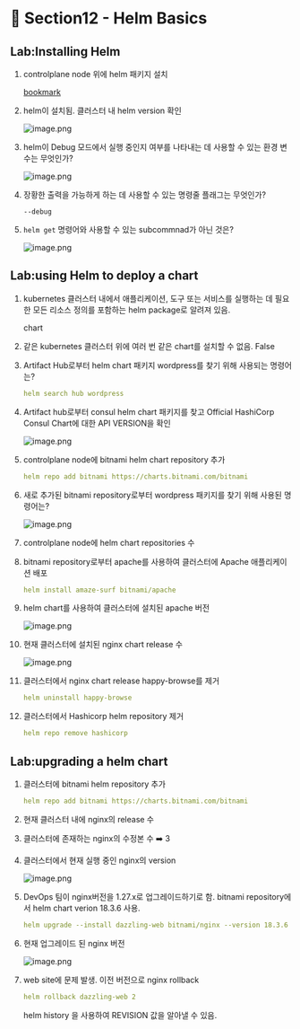 # 🍨 Section12 - Helm Basics

## Lab:Installing Helm

1. controlplane node 위에 helm 패키지 설치

    [bookmark](https://helm.sh/docs/intro/install/#from-script)

2. helm이 설치됨. 클러스터 내 helm version 확인

    ![image.png](https://prod-files-secure.s3.us-west-2.amazonaws.com/b2ea2032-00e9-4883-a13b-cb03cf5b2334/c9bdd932-487b-48fe-a79d-59ac5065d76a/image.png?X-Amz-Algorithm=AWS4-HMAC-SHA256&X-Amz-Content-Sha256=UNSIGNED-PAYLOAD&X-Amz-Credential=ASIAZI2LB4664LX33MWS%2F20250319%2Fus-west-2%2Fs3%2Faws4_request&X-Amz-Date=20250319T141025Z&X-Amz-Expires=3600&X-Amz-Security-Token=IQoJb3JpZ2luX2VjEB4aCXVzLXdlc3QtMiJIMEYCIQDB%2F%2BR5bu4bt3YzOZ7ab7v0Rqv3UPJxhkV%2FrPbctbYmowIhANJRllTXeDXq0oopJuy68mvtDCNgsRh3NbFZoIBZXyuBKv8DCHcQABoMNjM3NDIzMTgzODA1Igx0pZngqAnEUVnYu44q3AO31gpxNVjC%2BycLZzRouwUj0oQGd3GQssOYTcqdUMt979PR1j02K%2FCiwHL%2FVdHnvpvgJZxr3%2BF3bodfIA1y%2FsqAsrO%2FjPbvjV0r3VaJwjM8igXz6MhhiwoKl0klfgPZNs%2BAUPnce%2FGhCkC829ZxhIyb%2Bnc4YUxbmwVOQoHt6QNawsjAKLlsBWMid%2BuJ38XyX%2FqcjPv3D0R5JA80tK03nCFNgDA1cmLOPHdh8Iy%2FQA%2Fgl8XdkWwgqyK0LNWaG02sJE%2BDEhwdGf0fcq93sraKeFcOpMwneUn2LU3mZ7hmlSsZPp5svMCHKr42bGwxvbg4fCQ2ULR%2FSUxv8ZqHmZb0LlR5QUNigXG5jVjOSp5zUHuVC7wIylhYQ53Gw%2BYh3NR2xkJbHVT2lZQ4Tn4USYasW6E5o4Cz0hcadunUEsp1W7WDe0UjdZ0R4l7LIkeZbfzwVevDZ5tNQMvrzHtVYXLSESIdSKDPemQcZdkWydI5hPy1FoD5y5QqJoJwqWo7wrBNkP0V8R5lhdrQLnBRXiWLHXWWTWmG5leDJqVWsMVDLPojCF%2FbiHSS%2FhWOoYvKf8eOejTdn4oXSJi4iTk9vLDsOiERT5BpRb3oxWiwLVy72jSUBtpX2JN044vEy%2BCAAzC5neu%2BBjqkAWPTU4X6vAOjYG4CzhPYtI0zWSG75SDQWWzvwjFR0oWwoHy3bpMqT1mRV%2BYdRfHo1CRn8MjodXHovSR%2FkqSG0wCkK15c1UShqZ8hIzqfiONMuLoMh5ZezlBYxgYJHLQ2DE8t8WriizisBBnM8zQuNR%2BtOQhMzbfFIpwT6QwX2NUkBeQFe3miQmndusyqILD7BmwDuwHaEa8P7DOYUjbt%2FiLhDo3K&X-Amz-Signature=9642a0a4769e85263daf9c3c204789de3390d1f1a8ea7c7ff11fbf80b0cd2565&X-Amz-SignedHeaders=host&x-id=GetObject)

3. helm이 Debug 모드에서 실행 중인지 여부를 나타내는 데 사용할 수 있는 환경 변수는 무엇인가?

    ![image.png](https://prod-files-secure.s3.us-west-2.amazonaws.com/b2ea2032-00e9-4883-a13b-cb03cf5b2334/69ca795c-9f38-4d08-ab29-52d6ec8dfe45/image.png?X-Amz-Algorithm=AWS4-HMAC-SHA256&X-Amz-Content-Sha256=UNSIGNED-PAYLOAD&X-Amz-Credential=ASIAZI2LB466QRB4WOO2%2F20250319%2Fus-west-2%2Fs3%2Faws4_request&X-Amz-Date=20250319T141025Z&X-Amz-Expires=3600&X-Amz-Security-Token=IQoJb3JpZ2luX2VjEB4aCXVzLXdlc3QtMiJHMEUCIBewqS59%2F6qB6txgxVoDmqqiNi%2BA%2F0raMVpCkZtmgT09AiEA5rIj98eW5phTD0a1Jl7Fw6AVLa9c08KnMRMO9zgoLhIq%2FwMIdxAAGgw2Mzc0MjMxODM4MDUiDChMjs1XDXAv7DtSOircAzryGHnawWrZwcl7ruCj6LGRBxN6%2BKQ7RgpdfMVeFWFk%2BzQEuYr4rkcCXp%2FlWVt9n4G1NyHKUb7W0h8e28FwkoRWG0ToSWcoUDS%2Bfj7m67NoUhlyHdHTMSQC8qqZibi%2BoViG2Sad%2FPIJOQuVwQgl7bU3bzLVsYnRB%2FeSD5q4%2FyLLsIejJ6fpID7getiFIH0iM8vkZ4M5VbnnUhdbCpBljGq8CQD1OQQ%2FeZSqYzXr32W3ST%2BOZcN9Ru9m1TExKeFmQiNfsquyzLhl2%2BfLRXNv5icWSO20taSi2c3PtKljPD3g1O8afdqG2WgvIMYNc9%2FupPiRYPEg3iTweE8IJk%2BrZVHHz9Z7cZMwrKzbXYlNd1IEBoX%2F9FQaVCFBr%2B%2F%2BcOq5pbmUEtFpC67jc1UYwj0W0l6%2BiU9McwE2Wluqh67HoOscNuKjstvYASDZgBPaO76Sc0sYO6bBEWz%2Fd0GStE2wHKxZlwDNWNPDgGXNd8sg1i8SjRIpxutrXtbjfYM0rZ8VYCmGA%2BITZ4pE2GZz%2FY5lKzW8EBwu27N3JfKSamtsBRcBTtyItBGjy%2FpjoqHDosQeYDIf4suSZGWxpQQrOrcpn9XNsvITrOOJzKp4kCbrQe0Rs%2BpuC9D9OtifPRBLMLud674GOqUBkDcBn9fBJWkDylP5aH5qCfzFrZCjOxpVfAibEPQuWEmSbGGGE%2B45O4xeY1FRaB6InU0XN2YfyAb28Ul%2BTwccUixFplGus42DKu%2BApUA2sLo91OdfWp9IphYV4K2QJZHQkJ6uDE%2BLaVDdPG9mxabDO%2FnnMqPVRorzOWw4iFH%2FyNlHu564UuW%2Fn%2F59QmOzdoJryYMgJtHvaS4%2BdUrFehh3WgP9doIM&X-Amz-Signature=586e7c05c999b7ba626a5737f322d034e53849461f6171c3111c239e6d982741&X-Amz-SignedHeaders=host&x-id=GetObject)

4. 장황한 출력을 가능하게 하는 데 사용할 수 있는 명령줄 플래그는 무엇인가?

    `--debug`

5. `helm get` 명령어와 사용할 수 있는 subcommnad가 아닌 것은?

    ![image.png](https://prod-files-secure.s3.us-west-2.amazonaws.com/b2ea2032-00e9-4883-a13b-cb03cf5b2334/8b4d92de-2e0c-42f2-8ca2-402d161402a4/image.png?X-Amz-Algorithm=AWS4-HMAC-SHA256&X-Amz-Content-Sha256=UNSIGNED-PAYLOAD&X-Amz-Credential=ASIAZI2LB466VYVRWIEN%2F20250319%2Fus-west-2%2Fs3%2Faws4_request&X-Amz-Date=20250319T141026Z&X-Amz-Expires=3600&X-Amz-Security-Token=IQoJb3JpZ2luX2VjEB4aCXVzLXdlc3QtMiJHMEUCIQDRYOMQ2amIviG312Jf2kzU60WCbp9AU%2Ffyvxi7GDQbuwIgN879RheVtYmrPSKaddVtG6stNU9zoj1EK%2FYSnrc0qosq%2FwMIdxAAGgw2Mzc0MjMxODM4MDUiDPxdswaY5S8YbX9F6SrcA4eJIZ6ZcIc2GgI1WG3dQhnvH8bTzQYMzO1VhtW2jAzi0%2F6k0wwrPP8r2g3nc%2FW4xIsGhY%2Frz4rrheQUx6xxTwf%2F%2Bm6GmzQxEX2OqYec4QjNVooxQOOSAD8bG8orY0e98PTWdEL2LQs3oWRLdjPLWNx2PPNdpLdHgCOJqy5toAEmvKVYS3j2J%2F%2B0JcTpLAYpe7TPuLOFHAUNZoBoSMmlKRlGnH%2FTtMrIUEY%2BqhaxSsysd4VuIVY6n%2Fhu9bis94wSRiyw8ulDoUo7qSEui5eRo9vLC7DV6%2Fb3LwhhVepyVJVCL3uwhQSfQmHEr7x8Dp3KlDs%2Bzz2KCvPNNbgbyKRrHyqC1o%2BbWHQrfYlz7%2FO2ASeyMkHeDn%2BquXapgWj%2Brf8BK%2Bf7W4ugJEsI9IBiHrxdEuvCH96OGuMVDHqYtrTkli4F3%2FSjrUQdne%2FPxs6cijuKhflx0Qiq4J5tmTNvWKdgO3ujm4wXjjsl3tfDbuXmnXCBPuk8uB1HiTQY5DcI22n2NFH%2FTYrNtjfswI7R3X%2B5IDaceHinxHWFGW70Mc%2BRWJ8aX3JvFesO8i9MBs%2F4LBpDYLkX1CHliovX0ec0ue4RYyHinSutXWwCv4i9m0tn5WfbbX77A9MmWD9%2FTQr6MPed674GOqUBFL5A4UNrT8xtJNNh%2B0b7B%2BF8xlX0A7t9Cwg8M8CEWgOrr4vZUsn5admCp6cx0WBYwpvTl5aWwUa8zGIXBVbLtAwvwaVo925%2F3X8EYXTMzZqnOT5vgjj%2FJdIJLL7w7kGuND7%2F6Rb6GifBz0dKJDNFBA3NsQVd%2F%2FctGTIxq7sGXlOPin5h1fpYBK2DKKuFAJSYSwTHRTjrZit1cIIm9ncE%2B4fIx%2Bai&X-Amz-Signature=8ddf05529f6c23ad7fbeba877835c56ce7b2171337a8623c1eb77176515abca9&X-Amz-SignedHeaders=host&x-id=GetObject)


## Lab:using Helm to deploy a chart

1. kubernetes 클러스터 내에서 애플리케이션, 도구 또는 서비스를 실행하는 데 필요한 모든 리소스 정의를 포함하는 helm package로 알려져 있음.

    chart

2. 같은 kubernetes 클러스터 위에 여러 번 같은 chart를 설치할 수 없음. False
3. Artifact Hub로부터 helm chart 패키지 wordpress를 찾기 위해 사용되는 명령어는?

    ```yaml
    helm search hub wordpress
    ```

4. Artifact hub로부터 consul helm chart 패키지를 찾고 Official HashiCorp Consul Chart에 대한 API  VERSION을 확인

    ![image.png](https://prod-files-secure.s3.us-west-2.amazonaws.com/b2ea2032-00e9-4883-a13b-cb03cf5b2334/930692cd-425e-4e23-9c1b-928f9f1e131a/image.png?X-Amz-Algorithm=AWS4-HMAC-SHA256&X-Amz-Content-Sha256=UNSIGNED-PAYLOAD&X-Amz-Credential=ASIAZI2LB4665UQRSNJX%2F20250319%2Fus-west-2%2Fs3%2Faws4_request&X-Amz-Date=20250319T141026Z&X-Amz-Expires=3600&X-Amz-Security-Token=IQoJb3JpZ2luX2VjEB4aCXVzLXdlc3QtMiJIMEYCIQD0eZOPKHv%2FIy3Umx4%2BqPmldEGoXH8NBQf4k3D8czaMoAIhAOrlbejj1ZvZBViJ%2B4QpBscR5HqT2SwvyLTUl0wOPwLqKv8DCHcQABoMNjM3NDIzMTgzODA1Igyk3JIrbXXcKlq8I%2Foq3AM0dqfjyosGLnKxf%2FRxtzysopkBs8AHJn%2FAdoBtO%2BRYir4ALScOt1rvnWrdIcOuZFTdm5QRtfICbc5vNqYmW2RXfjrfGnr81CUM6M5Zwj7%2BmF7AED8xA1nGhjbDIn6idx%2FAOjYhpPahkDbfjngO5TKDIELeYIbpjgy0h6pf0oZ661l0%2BTUxk6fb8DpjFXVoZgZbCwG7ek%2FUdR%2BGTHAD5Nj6RDEwYn7dcJQHYCu%2F54p%2B2t4zBRjw%2FBhdPCTK19uXimv%2FNR3lVm03%2Bm%2FX4J3hQJCHYabBAemDK9B%2BrmSmeTTLhyDKVOnWZcBklrMSdIeBzfp36%2BZ3MVx52%2Bt0AD%2FzrzTaIA9OXCoLjuCTL8VVLizggTTV5tGqKYfZoruTTklh7FjHNvdDVeuULlhhd28GRKOPxN5bUU%2FhwjJDb%2FFwpR4x755KkaqoCXpAAmEKQ79I%2B18Ut84ksfGGgKemuaWFIVCsKLdPP9DnsZ0pIw%2BBjn5RDy3NQ95pYVgAzQTsB22CWwDfJEjXBwrROjsv8zeYahZEAcJv0OzRvdxrBO7ePRmJMO2cuyGryvR14x%2BVQ1xJ5fo67yJ%2BNw2maP8rhuEl75hvtmffq37HPlggQ%2FKJAoEklo5t4X6ibJ%2B68D34bjDoneu%2BBjqkAdgTwnRQkp%2FUscKmR6ZKsOuQREvCrZg341PT3RQFPIPreAyfJJKZZpYAEJpzbExpgLry1ZGGfcMYmyyid2FV5b42gmzh7ZuliwuHRH75NKOl9hNCpJmsvedG7Y5c%2BYKNheTqBbScFIx3lz%2BuNELUhCvvL0c1yR9QrG4d8AR8XON0sJVVEMzN1NTFFNwWuBmKrP35VJH6wnm8LKuWviC7x%2BZuuyoO&X-Amz-Signature=cfb171d35c0779b5c1493bb6950ac802745d1a456c23e215125eb8d0dfa0dde8&X-Amz-SignedHeaders=host&x-id=GetObject)

5. controlplane node에 bitnami helm chart repository 추가

    ```yaml
    helm repo add bitnami https://charts.bitnami.com/bitnami
    ```

6. 새로 추가된 bitnami repository로부터 wordpress 패키지를 찾기 위해 사용된 명령어는?

    ![image.png](https://prod-files-secure.s3.us-west-2.amazonaws.com/b2ea2032-00e9-4883-a13b-cb03cf5b2334/048cc660-48fe-40f7-9e95-b0f2f327e878/image.png?X-Amz-Algorithm=AWS4-HMAC-SHA256&X-Amz-Content-Sha256=UNSIGNED-PAYLOAD&X-Amz-Credential=ASIAZI2LB466Q4TEM6VV%2F20250319%2Fus-west-2%2Fs3%2Faws4_request&X-Amz-Date=20250319T141027Z&X-Amz-Expires=3600&X-Amz-Security-Token=IQoJb3JpZ2luX2VjEB4aCXVzLXdlc3QtMiJHMEUCIHutwS8CEuqdmDpE%2FcFnsgGS%2FMluOuX70b1TLeTj2seOAiEAokxnPmUJREKZ7ys9cDBagWAoL2vnuNGivUNRJ4FZ8YYq%2FwMIdxAAGgw2Mzc0MjMxODM4MDUiDIKuM%2Fm%2BIxQmHnPuCCrcAxVrcp1VBXHHyzrgIFja0%2B6MYhAJ%2Be%2F6ouWH5jj6I96glYbg%2FZ5I1njOnQqQj9ZV%2Fc9L8zrwt60D7gIzvH6lxmynSN2ZNF9sZ4MdLF3%2Fo5qZyCt83EaxVCfsj%2FK%2BDKWxNSCQ9KMmAmN4wbcdXiIdLhAgHeZxML6oZhkx%2BFOVd7bB7cXdE9IoS0SXbss06dioujVyQD3sz63iY%2FRGzDpF7lEuFf1OJyMzt4OUjoF9im5kunZriVpUU3NSJ%2BUhq2Rw9xWb5AsFF1Zm2gzgerytiFKy2trV7MwNVLkLViERKgIKfTnizT%2F%2FnFlMKJmGGFj90Wx0ctFIed1eKNecVszh%2F5ibrmXt6MA1T2F5P0OPdazrHUknXCjyTDx1h31i0I5rdENN1ZxQLCJ%2BuHsxWsQGLaKpWBY6K6Nj56RMYF%2BNEix1%2BaIwHxDm6nafJcTinejvee8cLSPCilrgC9E6tCR9zOkw75NBeT6vSLITk0FYkkBOhcKtmDZdV8G3fV49wpQTTpUuMTzVLKEhHuqz%2BtchDWxzN4sYPfB7WzD6sv5CFwB%2BpaZmGZILCrrZe7mdRFvthBD7sndFP%2F%2Fun2L5ErOp4Lki%2F%2B70471BOYgM5AVHchOGXpmkhWzOYuInPxsbMOud674GOqUBWEnba6LkH95cfhHJEsYwJsbxQZCW8Gdd4XRkObpiRZrE4nGxVHlHhPO2JrgTferjcuJCP0Ia1QBNfSvakTDhx4lC8KHQGZsKtTuoEJqbOdfDdqmEAaSns5LC6bRFYzQjB%2FdnLa5DnaPPHgGNvQrrC0mU1BitBS5AHtnElL3YRR0AnPz2R654y3IeURlNIl4XPxw%2BFmCA428Kaouf9pwv4CQFXruf&X-Amz-Signature=b5e4abaf22ccffeeea1a8c962ac01fea5da6aca901ddf1dfd1e4b3d10721d39e&X-Amz-SignedHeaders=host&x-id=GetObject)

7. controlplane node에 helm chart repositories 수
8. bitnami repository로부터 apache를 사용하여 클러스터에 Apache 애플리케이션 배포

    ```yaml
    helm install amaze-surf bitnami/apache
    ```

9. helm chart를 사용하여 클러스터에 설치된 apache 버전

    ![image.png](https://prod-files-secure.s3.us-west-2.amazonaws.com/b2ea2032-00e9-4883-a13b-cb03cf5b2334/e38adf70-0b48-42cc-9fc1-c4beff4e690a/image.png?X-Amz-Algorithm=AWS4-HMAC-SHA256&X-Amz-Content-Sha256=UNSIGNED-PAYLOAD&X-Amz-Credential=ASIAZI2LB4662QGAUM2E%2F20250319%2Fus-west-2%2Fs3%2Faws4_request&X-Amz-Date=20250319T141027Z&X-Amz-Expires=3600&X-Amz-Security-Token=IQoJb3JpZ2luX2VjEB4aCXVzLXdlc3QtMiJHMEUCIE9OtJ2QDrtCKFXtiXz9eSuc2qvhxr7QN%2FW4exRhcn9VAiEA2nux3vIy9bqC32fBZq6eYTOP01VJNZLWByy67W4lPOUq%2FwMIdxAAGgw2Mzc0MjMxODM4MDUiDEnARBDvUaTtZsVW%2BircA7DblBURGcp%2Faou59xC%2FL3VG%2B%2FlxdY%2F9vabvWRtpu6%2BwHczdsS0vjyd6%2BF67VBDF%2BlqPYjPD6mXTFdxM8ydmb6oP1OZdxyAwaZro3euHB8tqgKyn7wmkDgoHyEO1bqoHQy%2Bm7u2xK5TjkX2CNzhMc3N07woTckT7%2FdOguqY0tQNRTsRTYQiMFMjgSKFsVPf06pnp8sI%2F3G7WSX%2FxjW1Lvz8QaZoCL9Dcij5PY7Rj%2FRnt9dxTirTfKZ9aQOHEZGsYuik9qUmAnjRu9l2Lzd614fJAdNJElpG%2B1RryAGXj7iKYe14xK8Zh6AK5JdjqeoO%2F74nMrYB3ZUbk1I8S%2BulbaTw5B%2B4q8DwCEr%2FHHcEA447sIe7Y0U%2BpgYHJsZl1UPD%2F0WwOwOdLnuY2IwG8Q1FJz15qvF3vSbMSb%2BTuEThOQf3mwPePO8n1K35FZDbAhhKkWb12IMt4wS3p6%2FjuKMTev8TWwL37ZkyjBqcg6I5InAYSLHjyRRkHTALwfqGPBhcIivTNb%2B7JgWWYZqevVbLbhYi3TjJRUv0pQBPTPv3xspKMHrv7d%2F1BcDR0rtKAs6louK8pHopuYBy4GVT3GLVmWqW8UinsQ1sNJ%2FyyRaO11JfJQkyx0RGLY3OQDy9gMJue674GOqUBFZUqhGYOfnvBIycOWpjjVbzqvtT5DSel3i0qEA5HXyuaP8ri8E9jETftqgaxJOyz%2FhibzZjPMjsQZyYsLZb7vDJn4DPyB4dJdU469G4YUAOt1OiUW2azWK1MWVDIrIS6m%2Ba5qmJV0EayYj%2FmlH%2B0Uj6Ws%2BB56rOQvmeVnajjKAJTVSbPniq2fkd8gFnvHHeHtA4Wd524MEqSfoY87lKdDW1RcZdV&X-Amz-Signature=402d9b47078420fb1ddbfd5b718724149a1a207937909c59e2d61862597a767c&X-Amz-SignedHeaders=host&x-id=GetObject)

10. 현재 클러스터에 설치된 nginx chart release 수

    ![image.png](https://prod-files-secure.s3.us-west-2.amazonaws.com/b2ea2032-00e9-4883-a13b-cb03cf5b2334/8388808b-1d20-480f-ba99-2276eda3aeec/image.png?X-Amz-Algorithm=AWS4-HMAC-SHA256&X-Amz-Content-Sha256=UNSIGNED-PAYLOAD&X-Amz-Credential=ASIAZI2LB466RZGMYNLP%2F20250319%2Fus-west-2%2Fs3%2Faws4_request&X-Amz-Date=20250319T141027Z&X-Amz-Expires=3600&X-Amz-Security-Token=IQoJb3JpZ2luX2VjEB4aCXVzLXdlc3QtMiJHMEUCICoUV0xCJ%2B%2F%2Bc%2FaSo0ZvqR2o9I4ZNuVt7pRkwQ8K9fVOAiEAqethOJJ9XSpJ7AL2ujtDfhRAZoxphuKX7rgcMxfXS%2Bkq%2FwMIdxAAGgw2Mzc0MjMxODM4MDUiDGewo%2FrjMvxosQlJKCrcA7RCaSJymuZaR82SKpPbnE3y2do%2FjWEDhXyTwT8L6KRp1ZT1l1w2wD0YjfEaTC3CAcvk%2BHEZiUdDLEfx41I9riow98bVlOlZDd%2BcoZ11E9A0WjSbJ78LSSuVTREWVKo%2BhWZicQ3KbBgdCtwdpWPdG8GnHRqfaplmp0uzaUbAGjHH4L8e8PwVMZscRJuY0kN5S7RGez0fxAd1p%2FsYBWsavxWcEVe0aM%2BUrONJGfW9%2FY9OlhCoCZbcC8pZ3GnvgsVzUsvk1MCscYRX1ORxjZi%2BAQnw0q9EyPcGDYF8dkAbU0FX9QaBnBcUsLJIskpYbOGslJ5WqYZYIsj9niMpYvBlibbDxR2rAPSUyHOrGB0kRGmiH2e1%2Fu31kriQoSRWdfPqmv9v3GUKLTHXfGo0ROxdRd%2F44QQKyCxQBWDZTHG3JVRkFWJChGCThc3BTsKTzfhwnnqQakaTXb8ddOl%2B1GosidIPd8FHuHNT1N4wn%2BoRzAIeNkHWltNbQLwXxU9MIxZgYGHbsSWyQm%2FqqXokusGxZwFYAs5nWZ%2BxO%2BQnLq132Bs2jHqtJfTaF6OxAJXZqnhYiOQXw8iI4vfplKE0BPjR33st%2Byee7PtUinZk2RMGtKV8QtCL%2FL%2Fidx0rcv11MOmd674GOqUB%2BsORhkhSKha9WCg0dZ4V1tPulo%2B1dzDiccY6PVzOO9AWCVXhKGR3fJe1%2BQU4uRc33crnI90qD0C9vYjkPBa3daARdxD12kyxlBlXoHmKGqlYrcm8LINWdhO7eoupkGc5IiBacP51%2FqmTt7piNZvQrzAOjIRjVR1nDPg5I6w7oPnQQPCFxA6tdjvHl8aLYzgzxgwKKO%2F0i8MZHZcC1DO67HyPaMpH&X-Amz-Signature=666d8f9a96fb3814b3158ad1c61f19225e0bca53ae46ff8bf4dca005ca21b580&X-Amz-SignedHeaders=host&x-id=GetObject)

11. 클러스터에서 nginx chart release happy-browse를 제거

    ```yaml
    helm uninstall happy-browse
    ```

12. 클러스터에서 Hashicorp helm repository 제거

    ```yaml
    helm repo remove hashicorp
    ```


## Lab:upgrading a helm chart

1. 클러스터에 bitnami helm repository 추가

    ```yaml
    helm repo add bitnami https://charts.bitnami.com/bitnami
    ```

2. 현재 클러스터 내에 nginx의  release 수
3. 클러스터에 존재하는 nginx의 수정본 수 ➡️ 3
4. 클러스터에서 현재 실행 중인 nginx의 version

    ![image.png](https://prod-files-secure.s3.us-west-2.amazonaws.com/b2ea2032-00e9-4883-a13b-cb03cf5b2334/b455502b-e813-41c9-a31d-758acd7b6fc1/image.png?X-Amz-Algorithm=AWS4-HMAC-SHA256&X-Amz-Content-Sha256=UNSIGNED-PAYLOAD&X-Amz-Credential=ASIAZI2LB4662QBHVSJG%2F20250319%2Fus-west-2%2Fs3%2Faws4_request&X-Amz-Date=20250319T141030Z&X-Amz-Expires=3600&X-Amz-Security-Token=IQoJb3JpZ2luX2VjEB4aCXVzLXdlc3QtMiJHMEUCIFneEcxZfvxLfxrYTIGl8LRTizFOTx%2Bv41DMRPR2Rls5AiEA2nRT%2Fx2HUyZLicw0v13Wx%2Fnz4HmUSXZwLdxBecE27IMq%2FwMIdxAAGgw2Mzc0MjMxODM4MDUiDN%2Bj5l%2BUMbSAJzZxdSrcA6Z5AdiWFx3KQa8HdH%2B5g%2FXhcJkNhSpLh4VNooeTWO3AenSrPVp3q%2B%2BxEpVmi0txx6LBOyyIdwWzUyB5ppo1O%2FwLMTl3x3Bt6KUQDr10%2FfkovQLAHZTyqOnLOt5yAcB%2Bwz%2BSvTYkfHrxHMCwQAIwEGzHQFcrAUuzh6ObGabHiX0O4sA%2F0bgmCeuzTXNgucPbVxTKTGmlK%2FmZ%2B11Bxes8JMWkzctF1GCCWRx6LBlK05%2FP9S2L5m0Y2%2Fh7Xb6lywG%2F1hoPwmkt9JId7ql28KjFyoA2%2BS%2BjHCcZALYtV1nUeiTlDMc%2Fa7tJZKbOthbna%2F%2BldjTutDJ7u4BLscjmQMS%2BYsjRmFy%2BJZXoiLkxSQHIK3j66akrcQoMzzzxdQah%2FK23zu3XgL%2FEbt8%2BTxjnbrew%2BChBNVAdfmvd0Y7rYIA4%2BLyOVuMVj3u%2BfuW%2FtFuzX%2BGSa1I%2BQJmx62RDmN1rO9eoUFxZKEktNmZJLwXta1YqY%2BTb8UAEqvMTpfXIbjiPrqEqzCtLD8Hy225KY8mrY9k%2FeVF1Uz4%2Fj3AoMRwhhRnm6k9F%2FrWkra9rJI6qKia1DW1cr7PDtT6mTZkvWRlZje43gg%2FQ27wTMbE5fpC%2FVY3rtUZBjTqzwxzjgCpKkU5nMN2d674GOqUBxlyjYfsozwp7Qjng6d0jwMlm9MY7XvvdBMaKpbtAAEzp%2B%2BhWyypqrMbujPJt6M2OTcWiAqD4Prs6oLIkWRpQcVEb1LpWr3QcGoTsYBWAYccHxi3AJibsL55n2eX3sDXb4pnXCCfVfBRnEiJvoSsBMuIcddavULOHRF2AD7%2BoAel1FkPcEMq%2FfUWd8QTggy7%2BbHeKEZ5B%2B9hA%2F4e7Vrh6ptzhavoT&X-Amz-Signature=f5f9884967de83f0dd622af95ad416be8357ee3be173eba7a6f9b7777329476b&X-Amz-SignedHeaders=host&x-id=GetObject)

5. DevOps 팀이 nginx버전을 1.27.x로 업그레이드하기로 함. bitnami repository에서 helm chart verion 18.3.6 사용.

    ```yaml
    helm upgrade --install dazzling-web bitnami/nginx --version 18.3.6
    ```

6. 현재 업그레이드 된 nginx 버전

    ![image.png](https://prod-files-secure.s3.us-west-2.amazonaws.com/b2ea2032-00e9-4883-a13b-cb03cf5b2334/f7b287a2-6476-42d1-97ee-a1845c92fe99/image.png?X-Amz-Algorithm=AWS4-HMAC-SHA256&X-Amz-Content-Sha256=UNSIGNED-PAYLOAD&X-Amz-Credential=ASIAZI2LB4665UUZPIZ3%2F20250319%2Fus-west-2%2Fs3%2Faws4_request&X-Amz-Date=20250319T141030Z&X-Amz-Expires=3600&X-Amz-Security-Token=IQoJb3JpZ2luX2VjEB4aCXVzLXdlc3QtMiJHMEUCIDuECGHlCyyZWkoUmuwlvXXfxVIMCasUdKNq6JuvGfUfAiEA1fI0m5iMdaJRhbbexzqYSh0wfwqU5tWnuFE3sj1j3IEq%2FwMIdxAAGgw2Mzc0MjMxODM4MDUiDHEAH24Hui62BsBozCrcAzAib67%2BpZb5gW%2FdMcf4S4%2FsgWnkUJAtOYPqUTk7ptXRbLj2OJpuiC0FEg46UeilO955B70h9KZCz07ZHIWefWhhsWKLb5N1E2CnOlmlZBiCEhyRuAzYgjrIJifHmGCpiRVCWA7y2zi%2FXzTLCcmOjF4e6kvzKNCuxBc5vTurQURVh%2Br8SboHfRCWQqUrPTxm6zAds2CIcj0qYTHT%2FfbnbJ%2F52DdYN0JtS6feLbRjkcnQbbNmSeUmnhlSaznKSb%2BbTQFFmfC%2FcoWElACo7L%2F9FqBjy0%2Bq966%2BswRF5IX3nlIGUTPyPMgE7HTy8BfROtEmrWp0xmsG5c0aV9vZamaEVk%2BWYZ%2BbLdL7xrIC44M49%2FyJ6fcEQy1BRMDi4kNYVNgU4zpC%2FGWxgi3FsBnxC6P0zP%2FYrbtnFQN0mHNhdfvfqOIOmaR3D9MPYOqvPvwZZSMWZFl9Tep0YWxbjb03Ja%2B4T6BvmkAGcU9hlYJMQ3sJP5CMhtgFlHdDwFCpPxZX%2F7XYn8n8Ggx2Ua2L7Mnk5efX9bX%2F0HYkTjykrkDyBNf%2FQ4CQ1bZ4mTIaz69qb3ulRS%2FDASCD3LcTeNWBY1FCPXrrULxuhEtvUW4FvYQJ%2FPuAS1HH4FON8zJZixCkXm47MP%2Bd674GOqUB9aQBycHwLv147qsZBffIbX955TZ1uvEat1s9Yxw6i2fOPMKykcc%2Fd2XWZMZ9joBOofZYptqGE1IeFKCqi2lkGxRNfqHSKFIjyaVIZ%2Bq5%2F6VPwQwW%2B1RS1ygc94oRbOZBinQ4cBhlBETeNeN%2F%2BMHzvOpwgv86DyKITgs36N%2FmzDXHjQ3khid3198Swl%2F4SkwDCYPFk3JmXOrsp7aMb1Vh3%2F%2BwyZoh&X-Amz-Signature=56d847a300479f9973f1bb4a0765818db1fc6844d227422680615eb6bc268b13&X-Amz-SignedHeaders=host&x-id=GetObject)

7. web site에 문제 발생. 이전 버전으로 nginx rollback

    ```yaml
    helm rollback dazzling-web 2
    ```


    helm history <release name>을 사용하여 REVISION 값을 알아낼 수 있음.

